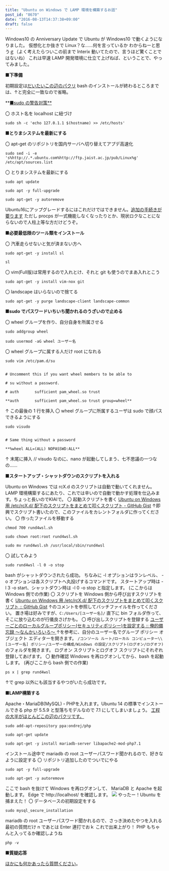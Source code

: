 ```yaml
---
title: "Ubuntu on Windows で LAMP 環境を構築するお話"
post_id: "8670"
date: "2016-08-13T14:37:38+09:00"
draft: false
---
```



Windows10 の Anniversary Update で Ubuntu が Windows10 で動くようになりました。 仮想化とか抜きで Linux？な……何を言っているか わからねーと思うｇ（よく考えたらついこの前まで Interix 動いてたので、言うほど驚くことではないね） これは早速 LAMP 開発環境に仕立て上げねば、ということで、やってみました。

**■下準備**

初期設定は[だいたいこの辺のパクリ](http://qiita.com/Aruneko/items/c79810b0b015bebf30bb) bash のインストールが終わるところまでは、↑と完全に一致なので省略。

**[■sudo の警告対策**](http://qiita.com/ogomr/items/89e19829eb8cc08fcebb)

〇 ホスト名を localhost に紐づけ


    sudo sh -c 'echo 127.0.1.1 $(hostname) >> /etc/hosts'

**■とりまシステムを最新にする**

〇 apt-get のリポジトリを国内サーバへ切り替えてアプデ高速化


    sudo sed -i -e 's%http://.*.ubuntu.com%http://ftp.jaist.ac.jp/pub/Linux%g' /etc/apt/sources.list

〇 とりまシステムを最新にする


    sudo apt update

    sudo apt -y full-upgrade

    sudo apt-get -y autoremove

Ubuntu16にアップグレードするにはこれだけではできません。[追加の手続きが要ります](http://qiita.com/Aruneko/items/2670f42d36a7508c13bb) ただし procps が一式機能しなくなったりとか、現状ロクなことにならないので人柱上等な方だけどうぞ。

**■必要最低限のツール類をインストール**

〇 汽車走らせないと気が済まない方へ


    sudo apt-get -y install sl

    sl

〇 vim(Full版)は常用するので入れとけ、それと git も使うのでまあ入れとこう


    sudo apt-get -y install vim-nox git

〇 landscape はいらないので捨てる


    sudo apt-get -y purge landscape-client landscape-common

**■sudo でパスワードいちいち聞かれるのうざいので止める**

〇 wheel グループを作り、自分自身を所属させる


    sudo addgroup wheel

    sudo usermod -aG wheel ユーザー名

〇 wheel グループに属する人だけ root になれる


    sudo vim /etc/pam.d/su


    # Uncomment this if you want wheel members to be able to

    # su without a password.

    # auth       sufficient pam_wheel.so trust

    **auth       sufficient pam_wheel.so trust group=wheel**

↑ この最後の 1 行を挿入 〇 wheel グループに所属するユーザは sudo で顔パスできるようにする


    sudo visudo


    # Same thing without a password

    **%wheel ALL=(ALL) NOPASSWD:ALL**

↑ 末尾に挿入 // visudo なのに、nano が起動してしまう、七不思議の一つなの……

**■スタートアップ・シャットダウンのスクリプトを入れる**

Ubuntu on Windows では rcX.d のスクリプトは自動で動いてくれません。LAMP 環境構築するにあたり、これでは辛いので自動で動かす処理を仕込みます。ちょっと長いのでKIAIで。 〇 起動スクリプトを書く [Ubuntu on Windows 用 /etc/rcX.d/ 配下のスクリプトをまとめて叩くスクリプト - GitHub Gist](https://gist.github.com/danmaq/8825128e199c787b46ca61e4786447a8) ↑即興でスクリプト書いたので、このファイルをカレントフォルダに作ってください。 〇 作ったファイルを移動する


    chmod 700 rund4wsl.sh

    sudo chown root:root rund4wsl.sh

    sudo mv rund4wsl.sh /usr/local/sbin/rund4wsl

〇 試してみよう


    sudo rund4wsl -l 0 -o stop

bash がシャットダウンされたら成功。 ちなみに -l オプションはランレベル、 -o オプションは各スクリプトへ丸投げするコマンドです。 スタートアップ時は -l 3 -o start、シャットダウン時は -l 0 -o stop と指定します。 (ここからは Windows 側での作業) 〇 スクリプトを Windows 側から呼び出すスクリプトを書く [Ubuntu on Windows 用 /etc/rcX.d/ 配下のスクリプトをまとめて叩くスクリプト :: GitHub Gist](https://gist.github.com/danmaq/8825128e199c787b46ca61e4786447a8) ↑のコメントを参照してバッチファイルを作ってください。 置き場は好みですが、`C:/Users/[ユーザー名]/` 直下に bin フォルダ作って、そこに放り込むのが行儀良さげかも。 〇 呼び出しスクリプトを登録する [ユーザーごとのローカルグループポリシー(セキュリティポリシー)を設定する :: 俺的備忘録 〜なんかいろいろ〜 ](https://orebibou.com/2015/03/%E3%83%A6%E3%83%BC%E3%82%B6%E3%83%BC%E3%81%94%E3%81%A8%E3%81%AE%E3%83%AD%E3%83%BC%E3%82%AB%E3%83%AB%E3%82%B0%E3%83%AB%E3%83%BC%E3%83%97%E3%83%9D%E3%83%AA%E3%82%B7%E3%83%BC%E3%82%BB%E3%82%AD%E3%83%A5/) ↑を参考に、自分のユーザー名でグループ ポリシー オブジェクト エディターを開きます。 `/コンソール ルート/ローカル コンピューター\\[ユーザー名] ポリシー/ユーザーの構成/Windows の設定/スクリプト(ログオン/ログオフ)` のフォルダを開きます。 ログオン スクリプトとログオフ スクリプトにそれぞれ登録してあげます。 〇 動作確認 Windows を再ログオンしてから、bash を起動します。 (再びここから bash 側での作業)


    ps x | grep rund4wsl

↑で grep 以外にも該当するやつがいたら成功です。

**■LAMP構築する**

Apache・MariaDB(MySQL)・PHPを入れます。Ubuntu 14 の標準でインストールできる php が 5.5.9 と型落ちモデルなので 7.1 にしてしまいましょう。 [工程の大半がほとんどこの辺のパクリです。](http://qiita.com/walrein/items/b0cc229619ac78852898)


    sudo add-apt-repository ppa:ondrej/php

    sudo apt-get update

    sudo apt-get -y install mariadb-server libapache2-mod-php7.1

インストール途中で mariadb の root ユーザーパスワード聞かれるので、好きなように設定する 〇 リポジトリ追加したのでついでにやる


    sudo apt -y full-upgrade

    sudo apt-get -y autoremove

ここで bash を抜けて Windows を再ログオンして、 MariaDB と Apache を起動します。 Edge で http://localhost/ を確認します。 ![](/wp-content/uploads/2016/08/2016-08-13-1-300x136.png) やったー！Ubuntu を捕まえた！ 〇 データベースの初期設定をする


    sudo mysql_secure_installation

mariadb の root ユーザーパスワード聞かれるので、さっき決めたやつを入れる 最初の質問だけ n であとは Enter 連打でおｋ これで出来上がり！ PHP もちゃんと入ってるか確認しようね


    php -v

**■質疑応答**

[ほかにも何かあったら質問ください](https://twitter.com/danmaq)。
